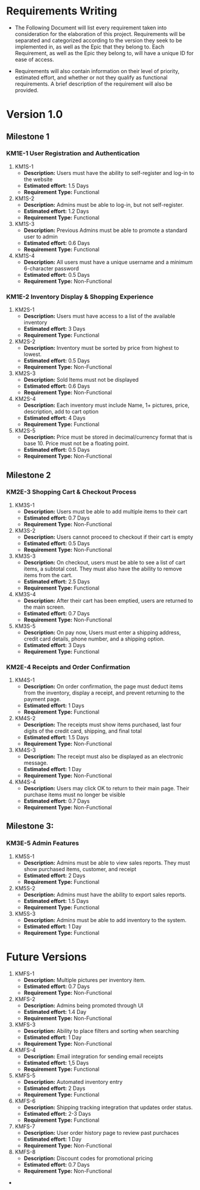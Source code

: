 
# Requirements Writing

* The Following Document will list every requirement taken into consideration for the elaboration of this project. Requirements will be separated and categorized according to the version they seek to be implemented in, as well as the Epic that they belong to. Each Requirement, as well as the Epic they belong to, will have a unique ID for ease of access. 

* Requirements will also contain information on their level of priority, estimated effort, and whether or not they qualify as functional requirements. A brief description of the requirement will also be provided.

# Version 1.0



## Milestone 1

### KM1E-1 User Registration and Authentication
1. KM1S-1
   * **Description:** Users must have the ability to self-register and log-in to the website
   * **Estimated effort:** 1.5 Days
   * **Requirement Type:** Functional
2. KM1S-2
   * **Description:** Admins must be able to log-in, but not self-register.
   * **Estimated effort:** 1.2 Days
   * **Requirement Type:** Functional
3. KM1S-3
   * **Description:** Previous Admins must be able to promote a standard user to admin
   * **Estimated effort:** 0.6 Days
   * **Requirement Type:** Functional
4. KM1S-4
   * **Description:** All users must have a unique username and a minimum 6-character password
   * **Estimated effort:** 0.5 Days
   * **Requirement Type:** Non-Functional
  
### KM1E-2 Inventory Display & Shopping Experience
1. KM2S-1
   * **Description:** Users must have access to a list of the available inventory
   * **Estimated effort:** 3 Days
   * **Requirement Type:** Functional
2. KM2S-2
   * **Description:** Inventory must be sorted by price from highest to lowest.
   * **Estimated effort:** 0.5 Days
   * **Requirement Type:** Non-Functional
3. KM2S-3
   * **Description:** Sold Items must not be displayed
   * **Estimated effort:** 0.6 Days
   * **Requirement Type:** Non-Functional
4. KM2S-4
   * **Description:** Each inventory must include Name, 1+ pictures, price, description, add to cart option
   * **Estimated effort:** 4 Days
   * **Requirement Type:** Functional  
5. KM2S-5
    * **Description:** Price must be stored in decimal/currency format that is base 10. Price must not be a floating point.
   * **Estimated effort:** 0.5 Days
   * **Requirement Type:** Non-Functional


  
## Milestone 2
  
### KM2E-3 Shopping Cart & Checkout Process
1. KM3S-1
   * **Description:** Users must be able to add multiple items to their cart
   * **Estimated effort:** 0.7 Days
   * **Requirement Type:** Non-Functional
2. KM3S-2
   * **Description:** Users cannot proceed to checkout if their cart is empty
   * **Estimated effort:** 0.5 Days
   * **Requirement Type:** Non-Functional
3. KM3S-3
   * **Description:** On checkout, users must be able to see a list of cart items, a subtotal cost. They must also have the ability to remove items from the cart.
   * **Estimated effort:** 2.5 Days
   * **Requirement Type:** Functional
4. KM3S-4
   * **Description:** After their cart has been emptied, users are returned to the main screen.
   * **Estimated effort:** 0.7 Days
   * **Requirement Type:** Non-Functional  
5. KM3S-5
    * **Description:** On pay now, Users must enter a shipping address, credit card details, phone number, and a shipping option.
   * **Estimated effort:** 3 Days
   * **Requirement Type:** Functional
     
### KM2E-4 Receipts and Order Confirmation
1. KM4S-1
   * **Description:** On order confirmation, the page must deduct items from the inventory, display a receipt, and prevent returning to the payment page.
   * **Estimated effort:** 1 Days
   * **Requirement Type:** Functional
2. KM4S-2
   * **Description:** The receipts must show items purchased, last four digits of the credit card, shipping, and final total
   * **Estimated effort:** 1.5 Days
   * **Requirement Type:** Non-Functional
3. KM4S-3
   * **Description:** The receipt must also be displayed as an electronic message.
   * **Estimated effort:** 1 Day
   * **Requirement Type:** Non-Functional
4. KM4S-4
   * **Description:** Users may click OK to return to their main page. Their purchase items must no longer be visible
   * **Estimated effort:** 0.7 Days
   * **Requirement Type:** Non-Functional



## Milestone 3:

### KM3E-5 Admin Features
1. KM5S-1
   * **Description:** Admins must be able to view sales reports. They must show purchased items, customer, and receipt
   * **Estimated effort:** 2 Days
   * **Requirement Type:** Functional
2. KM5S-2
   * **Description:** Admins must have the ability to export sales reports.
   * **Estimated effort:** 1.5 Days
   * **Requirement Type:** Functional
3. KM5S-3
   * **Description:** Admins must be able to add inventory to the system.
   * **Estimated effort:** 1 Day
   * **Requirement Type:** Functional
  
# Future Versions

1. KMFS-1 
   * **Description:** Multiple pictures per inventory item.
   * **Estimated effort:** 0.7 Days
   * **Requirement Type:** Non-Functional
2. KMFS-2 
   * **Description:** Admins being promoted through UI
   * **Estimated effort:** 1.4 Day
   * **Requirement Type:** Non-Functional
3. KMFS-3 
   * **Description:** Ability to place filters and sorting when searching
   * **Estimated effort:** 1 Day
   * **Requirement Type:** Non-Functional
4. KMFS-4 
   * **Description:** Email integration for sending email receipts
   * **Estimated effort:** 1,5 Days
   * **Requirement Type:** Functional
5. KMFS-5 
   * **Description:** Automated inventory entry
   * **Estimated effort:** 2 Days
   * **Requirement Type:** Functional
6. KMFS-6 
   * **Description:** Shipping tracking integration that updates order status.
   * **Estimated effort:** 2-3 Days
   * **Requirement Type:** Functional
7. KMFS-7
   * **Description:** User order history page to review past purchaces
   * **Estimated effort:** 1 Day
   * **Requirement Type:** Non-Functional
8. KMFS-8
   * **Description:** Discount codes for promotional pricing
   * **Estimated effort:** 0.7 Days
   * **Requirement Type:** Non-Functional
+
